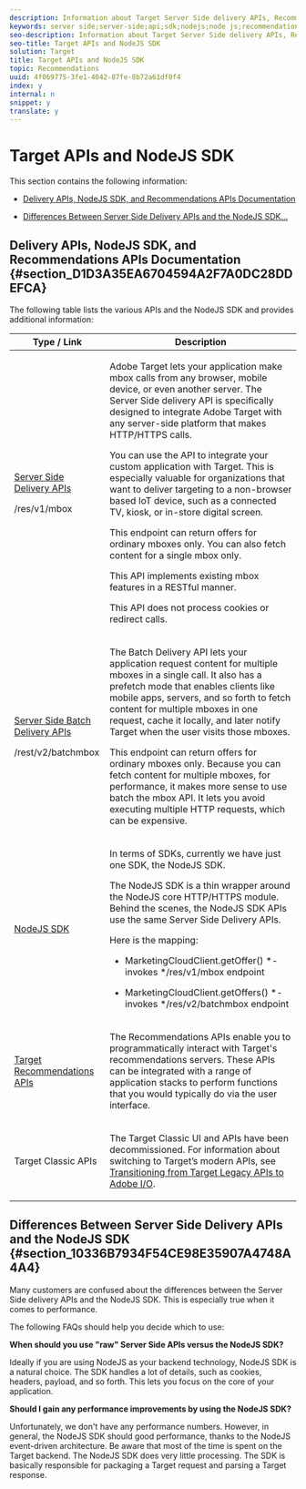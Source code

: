 ```yaml
---
description: Information about Target Server Side delivery APIs, Recommendations APIs, and the NodeJS SDK.
keywords: server side;server-side;api;sdk;nodejs;node js;recommendations api
seo-description: Information about Target Server Side delivery APIs, Recommendations APIs, and the NodeJS SDK.
seo-title: Target APIs and NodeJS SDK
solution: Target
title: Target APIs and NodeJS SDK
topic: Recommendations
uuid: 4f069775-3fe1-4042-87fe-8b72a61df0f4
index: y
internal: n
snippet: y
translate: y
---
```


# Target APIs and NodeJS SDK

This section contains the following information: 


* [ Delivery APIs, NodeJS SDK, and Recommendations APIs Documentation](c_api-and-sdk-overview.md#section_D1D3A35EA6704594A2F7A0DC28DDEFCA) 

* [ Differences Between Server Side Delivery APIs and the NodeJS SDK...](c_api-and-sdk-overview.md#section_10336B7934F54CE98E35907A4748A4A4) 



## Delivery APIs, NodeJS SDK, and Recommendations APIs Documentation {#section_D1D3A35EA6704594A2F7A0DC28DDEFCA}

The following table lists the various APIs and the NodeJS SDK and provides additional information: 



<table id="table_A8DCB8FB8CBF4AA49FB562B9A3EB0E81"> 
 <thead> 
  <tr> 
   <th colname="col1" class="entry"> Type / Link </th> 
   <th colname="col2" class="entry"> Description </th> 
  </tr>
 </thead>
 <tbody> 
  <tr> 
   <td colname="col1"> <p><a href="http://developers.adobetarget.com/api/#server-side-delivery" format="http" scope="external"> Server Side Delivery APIs</a> </p> <p>/res/v1/mbox </p> </td> 
   <td colname="col2"> <p>Adobe Target lets your application make mbox calls from any browser, mobile device, or even another server. The Server Side delivery API is specifically designed to integrate Adobe Target with any server-side platform that makes HTTP/HTTPS calls. </p> <p>You can use the API to integrate your custom application with Target. This is especially valuable for organizations that want to deliver targeting to a non-browser based IoT device, such as a connected TV, kiosk, or in-store digital screen. </p> <p>This endpoint can return offers for ordinary mboxes only. You can also fetch content for a single mbox only. </p> <p>This API implements existing mbox features in a RESTful manner. </p> <p>This API does not process cookies or redirect calls. </p> </td> 
  </tr> 
  <tr> 
   <td colname="col1"> <p><a href="http://developers.adobetarget.com/api/#server-side-batch-delivery" format="http" scope="external"> Server Side Batch Delivery APIs</a> </p> <p>/rest/v2/batchmbox </p> </td> 
   <td colname="col2"> <p>The Batch Delivery API lets your application request content for multiple mboxes in a single call. It also has a prefetch mode that enables clients like mobile apps, servers, and so forth to fetch content for multiple mboxes in one request, cache it locally, and later notify Target when the user visits those mboxes. </p> <p>This endpoint can return offers for ordinary mboxes only. Because you can fetch content for multiple mboxes, for performance, it makes more sense to use batch the mbox API. It lets you avoid executing multiple HTTP requests, which can be expensive. </p> </td> 
  </tr> 
  <tr> 
   <td colname="col1"> <p><a href="https://www.npmjs.com/package/@adobe/target-node-client" format="https" scope="external"> NodeJS SDK</a> </p> </td> 
   <td colname="col2"> <p>In terms of SDKs, currently we have just one SDK, the NodeJS SDK. </p> <p>The NodeJS SDK is a thin wrapper around the NodeJS core HTTP/HTTPS module. Behind the scenes, the NodeJS SDK APIs use the same Server Side Delivery APIs. </p> <p>Here is the mapping: </p> <p> 
     <ul id="ul_9B959ED6F1AF4E0BA04084D74CAAE0B7"> 
      <li id="li_870A31104EAE4EE381608E813DB75BA7"> <p>MarketingCloudClient.getOffer() *- invokes */res/v1/mbox endpoint </p> </li> 
      <li id="li_51B95B848C5F4A438B0EAE9B7D0293E5"> <p>MarketingCloudClient.getOffers() *- invokes */res/v2/batchmbox endpoint </p> </li> 
     </ul> </p> </td> 
  </tr> 
  <tr> 
   <td colname="col1"> <p><a href="https://www.adobe.io/apis/experiencecloud/target/docs/getting-started.html" format="html" scope="external"> Target Recommendations APIs</a> </p> </td> 
   <td colname="col2"> <p>The Recommendations APIs enable you to programmatically interact with Target's recommendations servers. These APIs can be integrated with a range of application stacks to perform functions that you would typically do via the user interface. </p> </td> 
  </tr> 
  <tr> 
   <td colname="col1"> <p>Target Classic APIs </p> </td> 
   <td colname="col2"> <p>The Target Classic UI and APIs have been decommissioned. For information about switching to Target’s modern APIs, see <a href="c_target-api-documentation.xml#concept_3A31E26C8FAF49598152ACFE088BD4D2" format="dita" scope="local"> Transitioning from Target Legacy APIs to Adobe I/O</a>. </p> </td> 
  </tr> 
 </tbody> 
</table>


## Differences Between Server Side Delivery APIs and the NodeJS SDK {#section_10336B7934F54CE98E35907A4748A4A4}

Many customers are confused about the differences between the Server Side delivery APIs and the NodeJS SDK. This is especially true when it comes to performance. 

The following FAQs should help you decide which to use: 

**When should you use "raw" Server Side APIs versus the NodeJS SDK?** 

Ideally if you are using NodeJS as your backend technology, NodeJS SDK is a natural choice. The SDK handles a lot of details, such as cookies, headers, payload, and so forth. This lets you focus on the core of your application. 

**Should I gain any performance improvements by using the NodeJS SDK?** 

Unfortunately, we don't have any performance numbers. However, in general, the NodeJS SDK should good performance, thanks to the NodeJS event-driven architecture. Be aware that most of the time is spent on the Target backend. The NodeJS SDK does very little processing. The SDK is basically responsible for packaging a Target request and parsing a Target response. 
